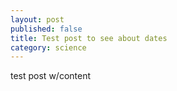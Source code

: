 ```yaml
---
layout: post
published: false
title: Test post to see about dates
category: science
---
```


test post w/content